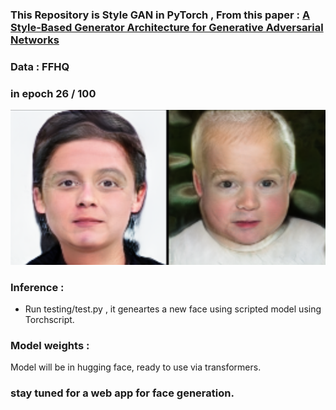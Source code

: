 ### This Repository is Style GAN in PyTorch , From this paper : [A Style-Based Generator Architecture for Generative Adversarial Networks](https://arxiv.org/abs/1812.04948) 
### Data : FFHQ

### in epoch 26 / 100 
![image alt](https://github.com/HajarHAMDOUCH01/Face-Generator-StyleGAN-PyTorch/blob/d450b4268bd570c20df92cfe0290410c00d4c02d/samples_2.png)

### Inference :
- Run testing/test.py , it geneartes a new face using scripted model using Torchscript.

### Model weights :
Model will be in hugging face, ready to use via transformers.

### stay tuned for a web app for face generation.


